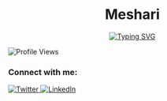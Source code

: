 <h1 align="center">Meshari</h1>

<p align="center">
  <a href="https://git.io/typing-svg">
    <img src="https://readme-typing-svg.demolab.com?font=Fira+Code&pause=1000&color=F7F7F7&width=435&lines=Weclome++%F0%9F%91%8B+" alt="Typing SVG" />
  </a>
</p>

<p>
  <img src="https://komarev.com/ghpvc/?username=MeshariSA0&color=blue" alt="Profile Views" />
</p>


### Connect with me:
<p>
  <a href="https://x.com/MeshariSA0" target="_blank" >
    <img src="https://img.shields.io/badge/Twitter-%231DA1F2.svg?style=for-the-badge&logo=Twitter&logoColor=white" alt="Twitter" />
  </a>
  <a href="https://www.linkedin.com/in/meshari-aloufi/">
    <img src="https://img.shields.io/badge/linkedin-%230077B5.svg?style=for-the-badge&logo=linkedin&logoColor=white" alt="LinkedIn" />
  </a>
</p>
